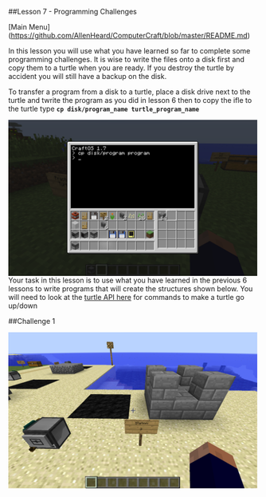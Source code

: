 ##Lesson 7 - Programming Challenges

[Main Menu] (https://github.com/AllenHeard/ComputerCraft/blob/master/README.md)

In this lesson you will use what you have learned so far to complete some programming challenges. It is wise to write the files onto a disk first and copy them to a turtle when you are ready. If you destroy the turtle by accident you will still have a backup on the disk.

To transfer a program from a disk to a turtle, place a disk drive next to the turtle and twrite the program as you did in lesson 6 then to copy the ifle to the turtle type **```cp disk/program_name turtle_program_name```**

<a href="cp"><img src="https://github.com/AllenHeard/ComputerCraft/blob/master/Screenshots/Lesson%207%20Images/cp.png" align="left" height="313" width="500" ></a><br><br><br><br><br><br><br><br><br><br><br><br><br>

Your task in this lesson is to use what you have learned in the previous 6 lessons to write programs that will create the structures shown below. You will need to look at the [turtle API here](http://computercraft.info/wiki/Turtle_%28API%29) for commands to make a turtle go up/down

##Challenge 1

<a href="1"><img src="https://github.com/AllenHeard/ComputerCraft/blob/master/Screenshots/Lesson%207%20Images/3.png" align="left" height="313" width="500" ></a><br><br><br><br><br><br><br><br><br><br><br><br><br>
